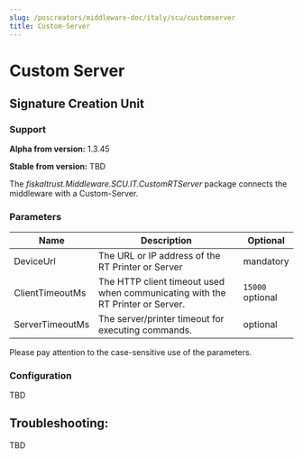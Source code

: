 ```yaml
---
slug: /poscreators/middleware-doc/italy/scu/customserver
title: Custom-Server
---
```


# Custom Server

## Signature Creation Unit

### Support

**Alpha from version:** 1.3.45

**Stable from version:** TBD

The _fiskaltrust.Middleware.SCU.IT.CustomRTServer_ package connects the middleware with a Custom-Server.

### Parameters

| Name | Description | Optional |
| ---- | ------------ |--------- |
| DeviceUrl| The URL or IP address of the RT Printer or Server | mandatory |
| ClientTimeoutMs | The HTTP client timeout used when communicating with the RT Printer or Server. | `15000`<br />optional |
| ServerTimeoutMs | The server/printer timeout for executing commands.                             |optional               |

Please pay attention to the case-sensitive use of the parameters.

### Configuration

TBD

## Troubleshooting:

TBD